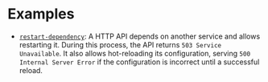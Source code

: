 # Examples

- [`restart-dependency`](./restart-dependency):
  A HTTP API depends on another service and allows restarting it.
  During this process, the API returns `503 Service Unavailable`.
  It also allows hot-reloading its configuration, serving
  `500 Internal Server Error` if the configuration is incorrect
  until a successful reload.
